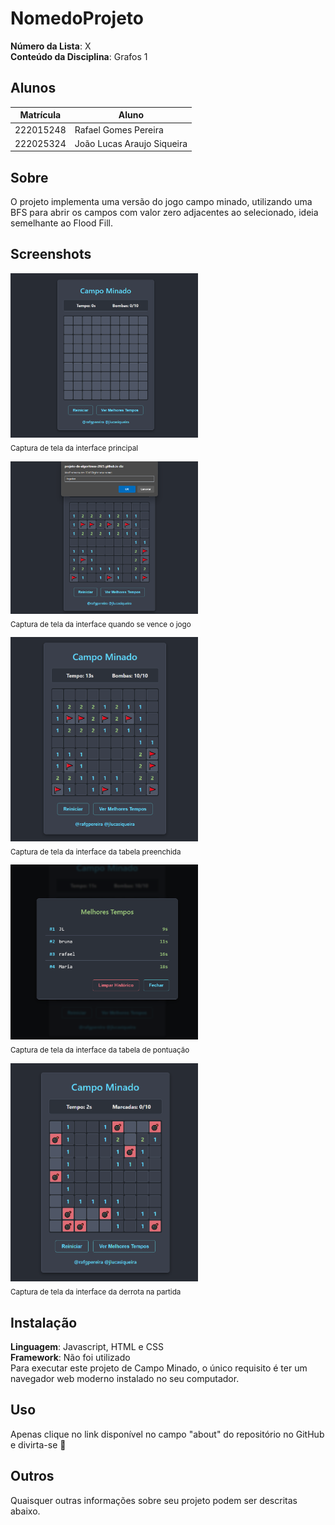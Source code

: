 # NomedoProjeto

**Número da Lista**: X<br>
**Conteúdo da Disciplina**: Grafos 1<br>

## Alunos
|Matrícula | Aluno |
| -- | -- |
| 222015248  |  Rafael Gomes Pereira |
| 222025324  |  João Lucas Araujo Siqueira |

## Sobre 
O projeto implementa uma versão do jogo campo minado, utilizando uma BFS para abrir os campos com valor zero adjacentes ao selecionado, ideia semelhante ao Flood Fill.

## Screenshots
<p>
  <img src="telaInicio.png" width="300" alt="Captura de tela da interface principal">
  <br>
  <sub>Captura de tela da interface principal</sub>
</p>
<p>
  <img src="telaJogoVencido.png" width="300" alt="Captura de tela da interface quando se vence o jogo">
  <br>
  <sub>Captura de tela da interface quando se vence o jogo</sub>
</p>
<p>
  <img src="telaJogoTerminado.png" width="300" alt="Captura de tela da interface da tabela preenchida">
  <br>
  <sub>Captura de tela da interface da tabela preenchida</sub>
</p>
<p>
  <img src="telaTabelaPontuacao.png" width="300" alt="Captura de tela da interface da tabela de pontuacao">
  <br>
  <sub>Captura de tela da interface da tabela de pontuação</sub>
</p>
<p>
  <img src="telaDerrota.png" width="300" alt="Captura de tela da interface da derrota na partida ">
  <br>
  <sub>Captura de tela da interface da derrota na partida</sub>
</p>

## Instalação 
**Linguagem**: Javascript, HTML e CSS<br>
**Framework**: Não foi utilizado<br>
Para executar este projeto de Campo Minado, o único requisito é ter um navegador web moderno instalado no seu computador. 

## Uso 
Apenas clique no link disponível no campo "about" do repositório no GitHub e divirta-se 🎉

## Outros 
Quaisquer outras informações sobre seu projeto podem ser descritas abaixo.




